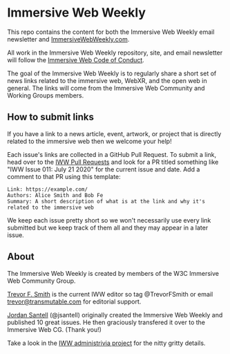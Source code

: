 # Immersive Web Weekly

This repo contains the content for both the Immersive Web Weekly email newsletter and [ImmersiveWebWeekly.com](https://immersivewebweekly.com).

All work in the Immersive Web Weekly repository, site, and email newsletter will follow the [Immersive Web Code of Conduct](https://immersive-web.github.io/homepage/code-of-conduct.html).

The goal of the Immersive Web Weekly is to regularly share a short set of news links related to the immersive web, WebXR, and the open web in general. The links will come from the Immersive Web Community and Working Groups members.

## How to submit links

If you have a link to a news article, event, artwork, or project that is directly related to the immersive web then we welcome your help!

Each issue's links are collected in a GitHub Pull Request. To submit a link, head over to the [IWW Pull Requests](https://github.com/immersive-web/immersive-web-weekly/pulls) and look for a PR titled something like "IWW Issue 011: July 21 2020" for the current issue and date. Add a comment to that PR using this template:

	Link: https://example.com/
	Authors: Alice Smith and Bob Fe
	Summary: A short description of what is at the link and why it's related to the immersive web

We keep each issue pretty short so we won't necessarily use every link submitted but we keep track of them all and they may appear in a later issue.

## About

The Immersive Web Weekly is created by members of the W3C Immersive Web Community Group.

[Trevor F. Smith](https://trevor.smith.name/) is the current IWW editor so tag @TrevorFSmith or email trevor@transmutable.com for editorial support.

[Jordan Santell](https://jsantell.com/) (@jsantell) originally created the Immersive Web Weekly and published 10 great issues. He then graciously transfered it over to the Immersive Web CG. (Thank you!)

Take a look in the [IWW administrivia project](https://github.com/immersive-web/administrivia/projects/2) for the nitty gritty details. 

